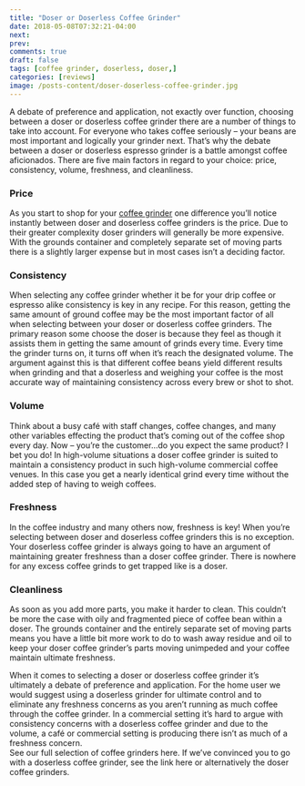 ```yaml
---
title: "Doser or Doserless Coffee Grinder"
date: 2018-05-08T07:32:21-04:00
next: 
prev: 
comments: true
draft: false
tags: [coffee grinder, doserless, doser,]
categories: [reviews]
image: /posts-content/doser-doserless-coffee-grinder.jpg
---
```

<p>A debate of preference and application, not exactly over function, choosing between a doser or doserless coffee grinder there are a number of things to take into account. For everyone who takes coffee seriously – your beans are most important and logically your grinder next. That’s why the debate between a doser or doserless espresso grinder is a battle amongst coffee aficionados. There are five main factors in regard to your choice: price, consistency, volume, freshness, and cleanliness.</p>

<h3>Price</h3>
<p>As you start to shop for your <a href="https://www.chriscoffee.com/Coffee-and-Espresso-Grinders-s/2099.htm?utm_source=blog&utm_content=doser-or-doserless-coffee-grinder">coffee grinder</a> one difference you’ll notice instantly between doser and doserless coffee grinders is the price. Due to their greater complexity doser grinders will generally be more expensive. With the grounds container and completely separate set of moving parts there is a slightly larger expense but in most cases isn’t a deciding factor.</p>

<h3>Consistency</h3>
<p>When selecting any coffee grinder whether it be for your drip coffee or espresso alike consistency is key in any recipe. For this reason, getting the same amount of ground coffee may be the most important factor of all when selecting between your doser or doserless coffee grinders. The primary reason some choose the doser is because they feel as though it assists them in getting the same amount of grinds every time. Every time the grinder turns on, it turns off when it’s reach the designated volume. The argument against this is that different coffee beans yield different results when grinding and that a doserless and weighing your coffee is the most accurate way of maintaining consistency across every brew or shot to shot.</p>

<h3>Volume</h3>
<p>Think about a busy café with staff changes, coffee changes, and many other variables effecting the product that’s coming out of the coffee shop every day. Now – you’re the customer…do you expect the same product? I bet you do! In high-volume situations a doser coffee grinder is suited to maintain a consistency product in such high-volume commercial coffee venues. In this case you get a nearly identical grind every time without the added step of having to weigh coffees.</p>

<h3>Freshness</h3>
<p>In the coffee industry and many others now, freshness is key! When you’re selecting between doser and doserless coffee grinders this is no exception. Your doserless coffee grinder is always going to have an argument of maintaining greater freshness than a doser coffee grinder. There is nowhere for any excess coffee grinds to get trapped like is a doser.</p>

<h3>Cleanliness</h3>
<p>As soon as you add more parts, you make it harder to clean. This couldn’t be more the case with oily and fragmented piece of coffee bean within a doser. The grounds container and the entirely separate set of moving parts means you have a little bit more work to do to wash away residue and oil to keep your doser coffee grinder’s parts moving unimpeded and your coffee maintain ultimate freshness.</p>

<p>When it comes to selecting a doser or doserless coffee grinder it’s ultimately a debate of preference and application. For the home user we would suggest using a doserless grinder for ultimate control and to eliminate any freshness concerns as you aren’t running as much coffee through the coffee grinder. In a commercial setting it’s hard to argue with consistency concerns with a doserless coffee grinder and due to the volume, a café or commercial setting is producing there isn’t as much of a freshness concern.<br>See our full selection of coffee grinders here. If we’ve convinced you to go with a doserless coffee grinder, see the link here or alternatively the doser coffee grinders.</p>